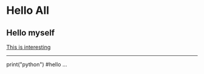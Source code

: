 # Hello All
## Hello myself

[This is interesting](https://techyrushabh.blogspot.com/)

---
print("python")
#hello
...
